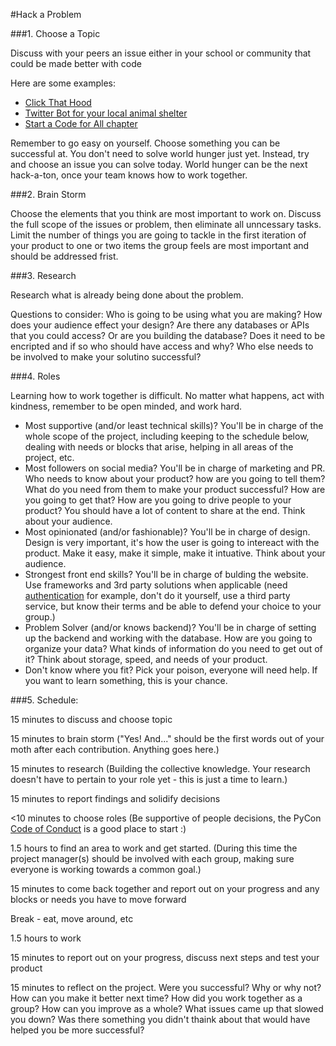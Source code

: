 #Hack a Problem

###1. Choose a Topic

Discuss with your peers an issue either in your school or community that could be made better with code  

Here are some examples: 

- [Click That Hood](http://click-that-hood.com)
- [Twitter Bot for your local animal shelter](https://twitter.com/CutePetsBoston)
- [Start a Code for All chapter](http://code-for-all.github.io/codeforall.org/)

Remember to go easy on yourself. Choose something you can be successful at.  You don't need to solve world hunger just yet. Instead, try and choose an issue you can solve today. World hunger can be the next hack-a-ton, once your team knows how to work together. 

###2. Brain Storm  

Choose the elements that you think are most important to work on.  Discuss the full scope of the issues or problem, then eliminate all unncessary tasks. Limit the number of things you are going to tackle in the first iteration of your product to one or two items the group feels are most important and should be addressed frist. 

###3. Research

Research what is already being done about the problem.  

Questions to consider: Who is going to be using what you are making?  How does your audience effect your design?  Are there any databases or APIs that you could access?  Or are you building the database?  Does it need to be encripted and if so who should have access and why?  Who else needs to be involved to make your solutino successful?  

###4. Roles

Learning how to work together is difficult. No matter what happens, act with kindness, remember to be open minded, and work hard. 

- Most supportive (and/or least technical skills)? You'll be in charge of the whole scope of the project, including keeping to the schedule below, dealing with needs or blocks that arise, helping in all areas of the project, etc. 
- Most followers on social media? You'll be in charge of marketing and PR. Who needs to know about your product? how are you going to tell them? What do you need from them to make your product successful? How are you going to get that? How are you going to drive people to your product? You should have a lot of content to share at the end.  Think about your audience.  
- Most opinionated (and/or fashionable)? You'll be in charge of design. Design is very important, it's how the user is going to intereact with the product. Make it easy, make it simple, make it intuative. Think about your audience. 
- Strongest front end skills? You'll be in charge of bulding the website. Use frameworks and 3rd party solutions when applicable (need [authentication](https://www.secsign.com/two-factor-authentication/) for example, don't do it yourself, use a third party service, but know their terms and be able to defend your choice to your group.)
- Problem Solver (and/or knows backend)? You'll be in charge of setting up the backend and working with the database. How are you going to organize your data? What kinds of information do you need to get out of it? Think about storage, speed, and needs of your product.   
- Don't know where you fit? Pick your poison, everyone will need help. If you want to learn something, this is your chance. 

###5. Schedule:

15 minutes to discuss and choose topic

15 minutes to brain storm ("Yes! And..." should be the first words out of your moth after each contribution. Anything goes here.)

15 minutes to research (Building the collective knowledge. Your research doesn't have to pertain to your role yet - this is just a time to learn.)

15 minutes to report findings and solidify decisions 

<10 minutes to choose roles (Be supportive of people decisions, the PyCon [Code of Conduct](http://us.pycon.org/2015/about/code-of-conduct/) is a good place to start :)

1.5 hours to find an area to work and get started. (During this time the project manager(s) should be involved with each group, making sure everyone is working towards a common goal.)

15 minutes to come back together and report out on your progress and any blocks or needs you have to move forward

Break - eat, move around, etc

1.5 hours to work

15 minutes to report out on your progress, discuss next steps and test your product

15 minutes to reflect on the project. Were you successful? Why or why not?  How can you make it better next time? How did you work together as a group?  How can you improve as a whole?  What issues came up that slowed you down? Was there something you didn't thaink about that would have helped you be more successful? 








